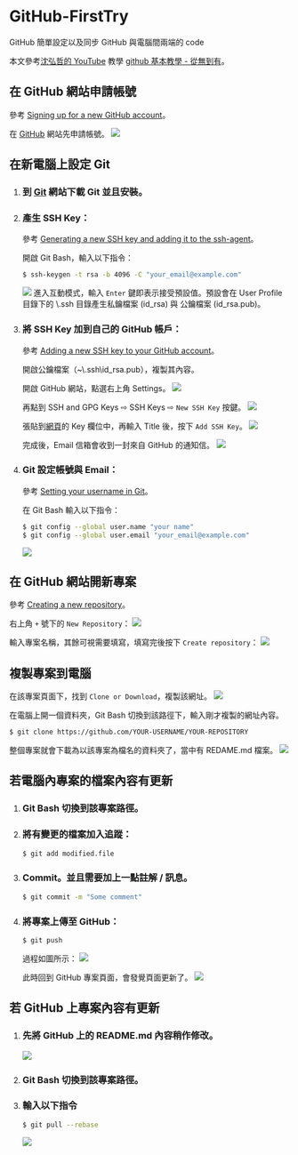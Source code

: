 # GitHub-FirstTry

GitHub 簡單設定以及同步 GitHub 與電腦間兩端的 code

本文參考[沈弘哲的 YouTube](https://www.youtube.com/user/blue524326/) 教學 [github 基本教學 - 從無到有](https://www.youtube.com/watch?v=py3n6gF5Y00)。

## 在 GitHub 網站申請帳號

參考 [Signing up for a new GitHub account](https://help.github.com/en/github/getting-started-with-github/signing-up-for-a-new-github-account)。

在 [GitHub](https://github.com/) 網站先申請帳號。
![](https://github.com/hsychen/GitHub-FirstTry/blob/master/images/2020-02-02_20-56-25.png)

## 在新電腦上設定 Git

1. ### 到 [Git](https://git-scm.com/downloads) 網站下載 Git 並且安裝。

2. ### 產生 SSH Key：

    參考 [Generating a new SSH key and adding it to the ssh-agent](https://help.github.com/en/github/authenticating-to-github/generating-a-new-ssh-key-and-adding-it-to-the-ssh-agent)。

    開啟 Git Bash，輸入以下指令：

    ```bash
    $ ssh-keygen -t rsa -b 4096 -C "your_email@example.com"
    ```
	![](https://github.com/hsychen/GitHub-FirstTry/blob/master/images/2020-02-02_21-14-42.png)
    進入互動模式，輸入 `Enter` 鍵即表示接受預設值。預設會在 User Profile 目錄下的 \\.ssh 目錄產生私鑰檔案 (id_rsa) 與 公鑰檔案 (id_rsa.pub)。
    
3. ### 將 SSH Key 加到自己的 GitHub 帳戶：

	參考 [Adding a new SSH key to your GitHub account](https://help.github.com/en/github/authenticating-to-github/adding-a-new-ssh-key-to-your-github-account)。

	開啟公鑰檔案（~\\.ssh\id_rsa.pub），複製其內容。
	
	開啟 GitHub 網站，點選右上角 Settings。
	![](https://github.com/hsychen/GitHub-FirstTry/blob/master/images/2020-02-02_21-37-04.png)
	
	再點到 SSH and GPG Keys ⇨ SSH Keys ⇨ `New SSH Key` 按鍵。
	![](https://github.com/hsychen/GitHub-FirstTry/blob/master/images/2020-02-02_21-45-58.png)
	
	張貼到[網頁](https://github.com/settings/ssh/new)的 Key 欄位中，再輸入 Title 後，按下 `Add SSH Key`。
	![](https://github.com/hsychen/GitHub-FirstTry/blob/master/images/2020-02-02_22-00-01.png)
	
	完成後，Email 信箱會收到一封來自 GitHub 的通知信。
	![](https://github.com/hsychen/GitHub-FirstTry/blob/master/images/2020-02-02_22-02-10.png)
	
4. ### Git 設定帳號與 Email：

    參考 [Setting your username in Git](https://help.github.com/en/github/using-git/setting-your-username-in-git)。
    
    在 Git Bash 輸入以下指令：
    ```bash
    $ git config --global user.name "your name"
	$ git config --global user.email "your_email@example.com"
    ```
    ![](https://github.com/hsychen/GitHub-FirstTry/blob/master/images/2020-02-02_22-10-22.png)

## 在 GitHub 網站開新專案

參考 [Creating a new repository](https://help.github.com/en/github/creating-cloning-and-archiving-repositories/creating-a-new-repository)。

右上角 `+` 號下的 `New Repository`：
![](https://github.com/hsychen/GitHub-FirstTry/blob/master/images/2020-02-02_22-17-04.png)

輸入專案名稱，其餘可視需要填寫，填寫完後按下 `Create repository`：
![](https://github.com/hsychen/GitHub-FirstTry/blob/master/images/2020-02-02_22-30-55.png)

## 複製專案到電腦

在該專案頁面下，找到 `Clone or Download`，複製該網址。
![](https://github.com/hsychen/GitHub-FirstTry/blob/master/images/2020-02-02_22-37-58.png)

在電腦上開一個資料夾，Git Bash 切換到該路徑下，輸入剛才複製的網址內容。

```bash
$ git clone https://github.com/YOUR-USERNAME/YOUR-REPOSITORY
```

整個專案就會下載為以該專案為檔名的資料夾了，當中有 REDAME.md 檔案。
![](https://github.com/hsychen/GitHub-FirstTry/blob/master/images/2020-02-02_23-00-51.png)

## 若電腦內專案的檔案內容有更新

1.  ### Git Bash 切換到該專案路徑。

2.  ### 將有變更的檔案加入追蹤：

    ```bash
    $ git add modified.file
    ```

3.  ### Commit。並且需要加上一點註解 / 訊息。

    ```bash
    $ git commit -m "Some comment"
    ```

4.  ### 將專案上傳至 GitHub：

    ```bash
    $ git push
    ```
    過程如圖所示：
    ![](https://github.com/hsychen/GitHub-FirstTry/blob/master/images/2020-02-02_23-58-01.png)

    此時回到 GitHub 專案頁面，會發覺頁面更新了。
    ![](https://github.com/hsychen/GitHub-FirstTry/blob/master/images/2020-02-03_00-14-09.png)

## 若 GitHub 上專案內容有更新

1.  ### 先將 GitHub 上的 README.md 內容稍作修改。

	![](https://github.com/hsychen/GitHub-FirstTry/blob/master/images/2020-02-03_00-25-27.png)

2.  ### Git Bash 切換到該專案路徑。

3.  ### 輸入以下指令

	```bash
	$ git pull --rebase
	```
	
	![](https://github.com/hsychen/GitHub-FirstTry/blob/master/images/2020-02-03_00-28-16.png)
